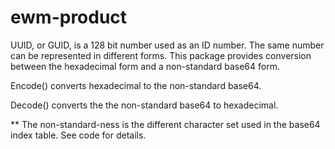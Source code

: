 # ewm-product
UUID, or GUID, is a 128 bit number used as an ID number.  The same number can be represented in different forms.  This package provides conversion between the hexadecimal form and a non-standard base64 form. 

Encode() converts hexadecimal to the non-standard base64.

Decode() converts the the non-standard base64 to hexadecimal.

** The non-standard-ness is the different character set used in the base64 index table.  See code for details.
